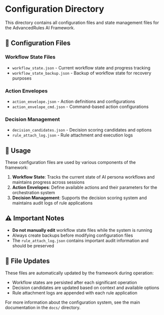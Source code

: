 # Configuration Directory

This directory contains all configuration files and state management files for the AdvancedRules AI Framework.

## 📁 Configuration Files

### Workflow State Files
- `workflow_state.json` - Current workflow state and progress tracking
- `workflow_state_backup.json` - Backup of workflow state for recovery purposes

### Action Envelopes
- `action_envelope.json` - Action definitions and configurations
- `action_envelope_cmd.json` - Command-based action configurations

### Decision Management
- `decision_candidates.json` - Decision scoring candidates and options
- `rule_attach_log.json` - Rule attachment and execution logs

## 🔧 Usage

These configuration files are used by various components of the framework:

1. **Workflow State**: Tracks the current state of AI persona workflows and maintains progress across sessions
2. **Action Envelopes**: Define available actions and their parameters for the orchestration system
3. **Decision Management**: Supports the decision scoring system and maintains audit logs of rule applications

## ⚠️ Important Notes

- **Do not manually edit** workflow state files while the system is running
- Always create backups before modifying configuration files
- The `rule_attach_log.json` contains important audit information and should be preserved

## 🔄 File Updates

These files are automatically updated by the framework during operation:
- Workflow states are persisted after each significant operation
- Decision candidates are updated based on context and available options
- Rule attachment logs are appended with each rule application

For more information about the configuration system, see the main documentation in the `docs/` directory.